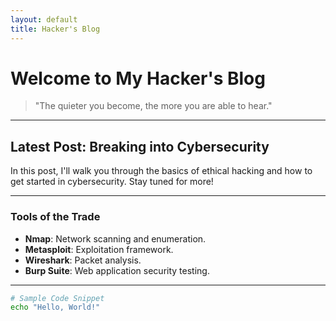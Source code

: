 ```yaml
---
layout: default
title: Hacker's Blog
---
```


# Welcome to My Hacker's Blog

> "The quieter you become, the more you are able to hear."

---

## Latest Post: **Breaking into Cybersecurity**

In this post, I'll walk you through the basics of ethical hacking and how to get started in cybersecurity. Stay tuned for more!

---

### Tools of the Trade
- **Nmap**: Network scanning and enumeration.
- **Metasploit**: Exploitation framework.
- **Wireshark**: Packet analysis.
- **Burp Suite**: Web application security testing.

---

```bash
# Sample Code Snippet
echo "Hello, World!"
